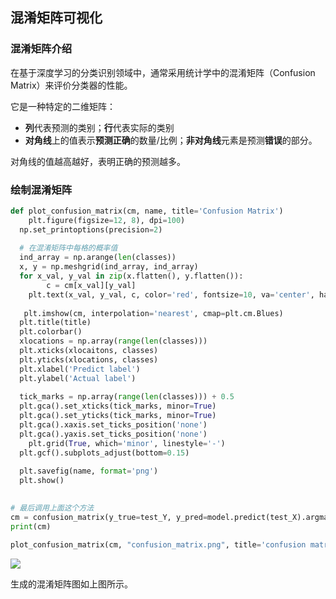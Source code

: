 ## 混淆矩阵可视化

### 混淆矩阵介绍

在基于深度学习的分类识别领域中，通常采用统计学中的混淆矩阵（Confusion Matrix）来评价分类器的性能。

它是一种特定的二维矩阵：

* **列**代表预测的类别；**行**代表实际的类别
* **对角线**上的值表示**预测正确**的数量/比例；**非对角线**元素是预测**错误**的部分。

对角线的值越高越好，表明正确的预测越多。

### 绘制混淆矩阵

```python
def plot_confusion_matrix(cm, name, title='Confusion Matrix')
	plt.figure(figsize=12, 8), dpi=100)
  np.set_printoptions(precision=2)
  
  # 在混淆矩阵中每格的概率值
  ind_array = np.arange(len(classes))
  x, y = np.meshgrid(ind_array, ind_array)
  for x_val, y_val in zip(x.flatten(), y.flatten()):
		c = cm[x_val][y_val]
    plt.text(x_val, y_val, c, color='red', fontsize=10, va='center', ha='center')
    
   plt.imshow(cm, interpolation='nearest', cmap=plt.cm.Blues)
  plt.title(title)
  plt.colorbar()
  xlocations = np.array(range(len(classes)))
  plt.xticks(xlocaitons, classes)
  plt.yticks(xlocations, classes)
  plt.xlabel('Predict label')
  plt.ylabel('Actual label')
  
  tick_marks = np.array(range(len(classes))) + 0.5
  plt.gca().set_xticks(tick_marks, minor=True)
  plt.gca().set_yticks(tick_marks, minor=True)
  plt.gca().xaxis.set_ticks_position('none')
  plt.gca().yaxis.set_ticks_position('none')
	plt.grid(True, which='minor', linestyle='-')
  plt.gcf().subplots_adjust(bottom=0.15)
  
  plt.savefig(name, format='png')
  plt.show()
  

# 最后调用上面这个方法
cm = confusion_matrix(y_true=test_Y, y_pred=model.predict(test_X).argmax(axis=1))
print(cm)

plot_confusion_matrix(cm, "confusion_matrix.png", title='confusion matrix')

```

![](https://raw.githubusercontent.com/HurleyJames/ImageHosting/master/%E5%9B%BE%E7%89%87%201.png)

生成的混淆矩阵图如上图所示。













